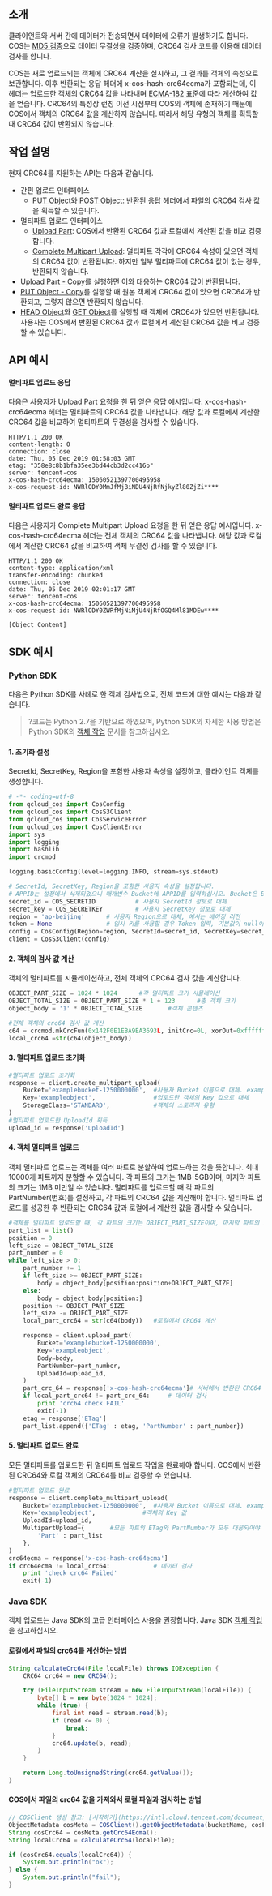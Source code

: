 ## 소개

클라이언트와 서버 간에 데이터가 전송되면서 데이터에 오류가 발생하기도 합니다. COS는 [MD5 검증](https://intl.cloud.tencent.com/document/product/436/32467)으로 데이터 무결성을 검증하며, CRC64 검사 코드를 이용해 데이터 검사를 합니다.

COS는 새로 업로드되는 객체에 CRC64 계산을 실시하고, 그 결과를 객체의 속성으로 보관합니다. 이후 반환되는 응답 헤더에 x-cos-hash-crc64ecma가 포함되는데, 이 헤더는 업로드한 객체의 CRC64 값을 나타내며 [ECMA-182 표준](https://www.ecma-international.org/publications/standards/Ecma-182.htm)에 따라 계산하여 값을 얻습니다. CRC64의 특성상 런칭 이전 시점부터 COS의 객체에 존재하기 때문에 COS에서 객체의 CRC64 값을 계산하지 않습니다. 따라서 해당 유형의 객체를 획득할 때 CRC64 값이 반환되지 않습니다.

## 작업 설명

현재 CRC64를 지원하는 API는 다음과 같습니다.

- 간편 업로드 인터페이스
	- [PUT Object](https://intl.cloud.tencent.com/document/product/436/7749)와 [POST Object](https://intl.cloud.tencent.com/document/product/436/14690): 반환된 응답 헤더에서 파일의 CRC64 검사 값을 획득할 수 있습니다.
- 멀티파트 업로드 인터페이스
	- [Upload Part](https://intl.cloud.tencent.com/document/product/436/7750): COS에서 반환된 CRC64 값과 로컬에서 계산된 값을 비교 검증합니다.
	- [Complete Multipart Upload](https://intl.cloud.tencent.com/document/product/436/7742): 멀티파트 각각에 CRC64 속성이 있으면 객체의 CRC64 값이 반환됩니다. 하지만 일부 멀티파트에 CRC64 값이 없는 경우, 반환되지 않습니다.
- [Upload Part - Copy](https://intl.cloud.tencent.com/document/product/436/8287)를 실행하면 이와 대응하는 CRC64 값이 반환됩니다.
- [PUT Object - Copy](https://intl.cloud.tencent.com/document/product/436/10881)를 실행할 때 원본 객체에 CRC64 값이 있으면 CRC64가 반환되고, 그렇지 않으면 반환되지 않습니다.
- [HEAD Object](https://intl.cloud.tencent.com/document/product/436/7745)와 [GET Object](https://intl.cloud.tencent.com/document/product/436/7753)를 실행할 때 객체에 CRC64가 있으면 반환됩니다. 사용자는 COS에서 반환된 CRC64 값과 로컬에서 계산된 CRC64 값을 비교 검증할 수 있습니다.

## API 예시

#### 멀티파트 업로드 응답

다음은 사용자가 Upload Part 요청을 한 뒤 얻은 응답 예시입니다. x-cos-hash-crc64ecma 헤더는 멀티파트의 CRC64 값을 나타냅니다. 해당 값과 로컬에서 계산한 CRC64 값을 비교하여 멀티파트의 무결성을 검사할 수 있습니다.

```shell
HTTP/1.1 200 OK
content-length: 0
connection: close
date: Thu, 05 Dec 2019 01:58:03 GMT
etag: "358e8c8b1bfa35ee3bd44cb3d2cc416b"
server: tencent-cos
x-cos-hash-crc64ecma: 15060521397700495958
x-cos-request-id: NWRlODY0MmJfMjBiNDU4NjRfNjkyZl80ZjZi****
```

#### 멀티파트 업로드 완료 응답

다음은 사용자가 Complete Multipart Upload 요청을 한 뒤 얻은 응답 예시입니다. x-cos-hash-crc64ecma 헤더는 전체 객체의 CRC64 값을 나타냅니다. 해당 값과 로컬에서 계산한 CRC64 값을 비교하여 객체 무결성 검사를 할 수 있습니다.

```shell
HTTP/1.1 200 OK
content-type: application/xml
transfer-encoding: chunked
connection: close
date: Thu, 05 Dec 2019 02:01:17 GMT
server: tencent-cos
x-cos-hash-crc64ecma: 15060521397700495958
x-cos-request-id: NWRlODY0ZWRfMjNiMjU4NjRfOGQ4Ml81MDEw****

[Object Content]
```

## SDK 예시

### Python SDK

다음은 Python SDK를 사례로 한 객체 검사법으로, 전체 코드에 대한 예시는 다음과 같습니다.

> ?코드는 Python 2.7을 기반으로 하였으며, Python SDK의 자세한 사용 방법은 Python SDK의 [객체 작업](https://intl.cloud.tencent.com/document/product/436/31546) 문서를 참고하십시오.

#### 1. 초기화 설정

SecretId, SecretKey, Region을 포함한 사용자 속성을 설정하고, 클라이언트 객체를 생성합니다.

```python
# -*- coding=utf-8
from qcloud_cos import CosConfig
from qcloud_cos import CosS3Client
from qcloud_cos import CosServiceError
from qcloud_cos import CosClientError
import sys
import logging
import hashlib
import crcmod

logging.basicConfig(level=logging.INFO, stream=sys.stdout)

# SecretId, SecretKey, Region을 포함한 사용자 속성을 설정합니다.
# APPID는 설정에서 삭제되었으니 매개변수 Bucket에 APPID를 입력하십시오. Bucket은 BucketName-APPID로 구성됩니다.
secret_id = COS_SECRETID           # 사용자 SecretId 정보로 대체
secret_key = COS_SECRETKEY         # 사용자 SecretKey 정보로 대체
region = 'ap-beijing'      # 사용자 Region으로 대체, 예시는 베이징 리전
token = None               # 임시 키를 사용할 경우 Token 입력, 기본값이 null이면 입력하지 않음
config = CosConfig(Region=region, SecretId=secret_id, SecretKey=secret_key, Token=token)  # 설정 객체 획득
client = CosS3Client(config)
```

#### 2. 객체의 검사 값 계산

객체의 멀티파트를 시뮬레이션하고, 전체 객체의 CRC64 검사 값을 계산합니다.

```python
OBJECT_PART_SIZE = 1024 * 1024      #각 멀티파트 크기 시뮬레이션
OBJECT_TOTAL_SIZE = OBJECT_PART_SIZE * 1 + 123      #총 객체 크기
object_body = '1' * OBJECT_TOTAL_SIZE       #객체 콘텐츠

#전체 객체의 crc64 검사 값 계산
c64 = crcmod.mkCrcFun(0x142F0E1EBA9EA3693L, initCrc=0L, xorOut=0xffffffffffffffffL, rev=True)
local_crc64 =str(c64(object_body))
```

#### 3. 멀티파트 업로드 초기화

```python
#멀티파트 업로드 초기화
response = client.create_multipart_upload(
    Bucket='examplebucket-1250000000',  #사용자 Bucket 이름으로 대체. examplebucket은 예시 버킷이며, 1250000000은 예시 APPID임.
    Key='exampleobject',                #업로드한 객체의 Key 값으로 대체
    StorageClass='STANDARD',            #객체의 스토리지 유형
)
#멀티파트 업로드한 UploadId 획득
upload_id = response['UploadId']
```

#### 4. 객체 멀티파트 업로드

객체 멀티파트 업로드는 객체를 여러 파트로 분할하여 업로드하는 것을 뜻합니다. 최대 10000개 파트까지 분할할 수 있습니다. 각 파트의 크기는 1MB-5GB이며, 마지막 파트의 크기는 1MB 미만일 수 있습니다. 멀티파트를 업로드할 때 각 파트의 PartNumber(번호)를 설정하고, 각 파트의 CRC64 값을 계산해야 합니다. 멀티파트 업로드를 성공한 후 반환되는 CRC64 값과 로컬에서 계산한 값을 검사할 수 있습니다.

```python
#객체를 멀티파트 업로드할 때, 각 파트의 크기는 OBJECT_PART_SIZE이며, 마지막 파트의 크기는 OBJECT_PART_SIZE보다 작을 수 있습니다.
part_list = list()
position = 0 
left_size = OBJECT_TOTAL_SIZE
part_number = 0 
while left_size > 0:
    part_number += 1
    if left_size >= OBJECT_PART_SIZE:
        body = object_body[position:position+OBJECT_PART_SIZE]
    else:
        body = object_body[position:]
    position += OBJECT_PART_SIZE
    left_size -= OBJECT_PART_SIZE
    local_part_crc64 = str(c64(body))	#로컬에서 CRC64 계산

    response = client.upload_part(
        Bucket='examplebucket-1250000000',
        Key='exampleobject',
        Body=body,
        PartNumber=part_number,
        UploadId=upload_id,
    )   
    part_crc_64 = response['x-cos-hash-crc64ecma']# 서버에서 반환된 CRC64
    if local_part_crc64 != part_crc_64:		# 데이터 검사
    	print 'crc64 check FAIL'
    	exit(-1)
    etag = response['ETag']
    part_list.append({'ETag' : etag, 'PartNumber' : part_number})
```

#### 5. 멀티파트 업로드 완료

모든 멀티파트를 업로드한 뒤 멀티파트 업로드 작업을 완료해야 합니다. COS에서 반환된 CRC64와 로컬 객체의 CRC64를 비교 검증할 수 있습니다.

```python
#멀티파트 업로드 완료
response = client.complete_multipart_upload(
    Bucket='examplebucket-1250000000',  #사용자 Bucket 이름으로 대체. examplebucket은 예시 버킷이며, 1250000000은 예시 APPID임.
    Key='exampleobject',             #객체의 Key 값
    UploadId=upload_id,
    MultipartUpload={       #모든 파트의 ETag와 PartNumber가 모두 대응되어야 함
        'Part' : part_list    
    },
)
crc64ecma = response['x-cos-hash-crc64ecma']
if crc64ecma != local_crc64:			# 데이터 검사
    print 'check crc64 Failed'
    exit(-1)
```

### Java SDK

객체 업로드는 Java SDK의 고급 인터페이스 사용을 권장합니다. Java SDK [객체 작업](https://intl.cloud.tencent.com/document/product/436/31534)을 참고하십시오.

#### 로컬에서 파일의 crc64를 계산하는 방법

```java
String calculateCrc64(File localFile) throws IOException {
    CRC64 crc64 = new CRC64();

    try (FileInputStream stream = new FileInputStream(localFile)) {
        byte[] b = new byte[1024 * 1024];
        while (true) {
            final int read = stream.read(b);
            if (read <= 0) {
                break;
            }
            crc64.update(b, read);
        }
    }

    return Long.toUnsignedString(crc64.getValue());
}
```

#### COS에서 파일의 crc64 값을 가져와서 로컬 파일과 검사하는 방법

```java
// COSClient 생성 참고: [시작하기](https://intl.cloud.tencent.com/document/product/436/10199);
ObjectMetadata cosMeta = COSClient().getObjectMetadata(bucketName, cosFilePath); 
String cosCrc64 = cosMeta.getCrc64Ecma();
String localCrc64 = calculateCrc64(localFile);

if (cosCrc64.equals(localCrc64)) {
    System.out.println("ok");
} else {
    System.out.println("fail");
}
```